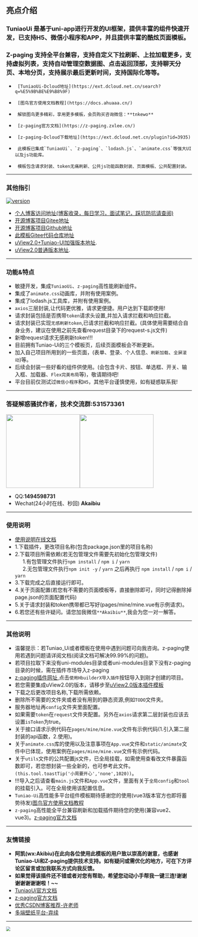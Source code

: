 ## 亮点介绍

### **TuniaoUi** 是基于uni-app进行开发的UI框架，提供丰富的组件快速开发，已支持H5、微信小程序和APP，并且提供丰富的酷炫页面模板。
### **Z-paging** 支持全平台兼容，支持自定义下拉刷新、上拉加载更多，支持虚拟列表，支持自动管理空数据图、点击返回顶部，支持聊天分页、本地分页，支持展示最后更新时间，支持国际化等等。
*      [TuniaoUi-Dcloud地址](https://ext.dcloud.net.cn/search?q=%E5%9B%BE%E9%B8%9F)
*      [图鸟官方使用文档教程](https://docs.ahuaaa.cn/)
*      解锁图鸟更多精彩，享用更多模板，会员购买咨询微信：**tnkewo**
*      [z-paging官方文档](https://z-paging.zxlee.cn/)
*      [z-paging-Dcloud下载地址](https://ext.dcloud.net.cn/plugin?id=3935)
*      此模板已集成`TuniaoUi`、`z-paging`、`lodash.js`、`animate.css`等强大UI以及js功能库。
*      模板包含请求封装、token无痛刷新、公共js功能函数封装、页面模板、公共配置封装。
***


### 其他指引
[![version](https://img.shields.io/badge/version-2.4.8-blue)](https://github.com/SmileZXLee/uni-z-paging)
*  [个人博客访问地址(博客收录，每日学习，面试笔记，踩坑防坑请查阅)](https://salephine.asia)
*  [开源博客项目Gitee地址](https://gitee.com/AkaiBlog/akai-blog)
*  [开源博客项目Github地址](https://github.com/akaibiu/akaibui.github.io)
*  [此模板Gitee代码仓库地址](https://gitee.com/AkaiBlog/akai-uni)
*  [uView2.0+Tuniao-UI加强版本地址](https://ext.dcloud.net.cn/plugin?id=10877).
*  [uView2.0普通版本地址](https://ext.dcloud.net.cn/plugin?id=10882).
***

### 功能&特点
*  敏捷开发，集成`TuniaoUi`、`z-paging`高性能刷新组件。
*  集成了`animate.css`动画库，并附有使用案例。
*  集成了lodash.js工具库，并附有使用案例。
*  `axios`三层封装,让代码更优雅，请求更便捷。用户达到下载即使用!
*  请求封装包括是否携带`token`请求头设置,并加入请求拦截和响应拦截。
*  请求封装已实现`无感刷新token`,已请求拦截和响应拦截。(具体使用需要结合自身业务，建议在使用之前先查看request目录下的request-s.js文件)
*  新增request请求无感刷新token!!!
*  目前拥有Tuniao-Ui的三个模板页，后续页面模板会不断更新。
*  加入自己项目所用到的一些页面，(表单、登录、个人信息、`刷新加载`、`全屏滚动`)等。
*  后续会封装一些好看的组件供使用。(会包含卡片、按钮、单选框、开关、输入框、加载器、`Flex完美布局`等)，敬请期待吧!
*  平台目前仅测试过`微信小程序`和`H5`，其他平台谨慎使用，如有疑惑联系我!   
***

### 答疑解惑骚扰作者，技术交流群:**531573361**
<img src="https://mp-544a8cd9-03b3-41fd-9f50-daa7de994b60.cdn.bspapp.com/cloudstorage/8c467fb0-5827-448f-94c0-87f428f9c8eb.jpg" width="200" /><img src="https://mp-544a8cd9-03b3-41fd-9f50-daa7de994b60.cdn.bspapp.com/cloudstorage/b6630d78-0859-4f50-a6b6-1d6c73b8b375.jpg" width="200"/>
*  QQ:**1494598731**
*  Wechat(24小时在线、秒回)  **Akaibiu**
***

### 使用说明
* [使用说明在线文档](https://salephine.asia)
* 1.下载插件，更改项目名称(包含package.json里的项目名称)
* 2.下载项目所需依赖(若无包管理文件需要先初始化包管理文件)<br />&ensp;&ensp;&ensp;1.有包管理文件执行`npm install` /  `npm i` / `yarn` <br />&ensp;&ensp;&ensp;2.无包管理文件执行`npm init -y` / `yarn` 之后再执行 `npm install` /  `npm i` / `yarn`
* 3.下载完成之后直接运行即可。
* 4.关于页面配置(若您有不需要的页面模板等，直接删除即可，同时记得删除掉page.json的页面配置代码)
* 5.关于请求封装和token携带都已写好(pages/mine/mine.vue有示例请求)。
* 6.若您还有些许疑问。请您加我微信`**Akaibiu**`,我会为您一对一解答。
***


### 其他说明
*  温馨提示：若Tuniao_Ui或者模板在使用中遇到问题可向我咨询。z-paging使用若遇到问题请详阅文档(阅读文档可解决99.99%的问题)。
*  若项目拉取下来没有uni-modules目录或者uni-modules目录下没有z-paging目录的时候，需在插件市场导入z-paging
*  [z-paging插件网址](https://ext.dcloud.net.cn/plugin?id=3935),点击`使用HbuilderX导入插件`按钮导入到刚才创建的项目。
*  若您需要集成uView2.0的版本，请移步至[uView2.0版本插件模板](https://ext.dcloud.net.cn/plugin?id=10877)
*  下载之后更改项目名称,下载所需依赖。
*  删除所不需要的文件夹或者没有用到的静态资源,例如`TODO`文件夹。
*  服务器地址再`config`文件夹里面配置。
*  如果需要`token`在`request`文件夹配置。另外在`axios`请求第二层封装也应该去设置`isToken`为true。
*  关于接口请求示例代码在`pages/mine/mine.vue`文件有示例代码(1.引入第二层封装的api函数，2.使用)。
*  关于`animate.css`库的使用以及注意事项在`App.vue`文件和`static/animate`文件中已体现，使用案例在`pages/mine/mine.vue`文件有示例代码。
*  关于`utils`文件的公共配置js文件，已全局挂载，如需使用查看改文件暴露函数即可，若您想封装一些全新的，也可参考此文件。`(this.tool.toastTip('小周要开心','none',1020))`。
*  !!!导入之后请查看`main.js`文件和`App.vue`文件，里面有关于`全局config`和`tool`的挂载引入。可在全局使用该配置信息。
*  `Tuniao-Ui`高性能多平台组件模板期待感谢您的使用(vue3版本官方也即将蓄势待发)[图鸟官方使用文档教程](https://docs.ahuaaa.cn/)
*  `z-paging`高性能全平台兼容刷新和加载插件期待您的使用(兼容vue2、vue3)。[z-paging官方文档](https://z-paging.zxlee.cn/)   
***

### 友情链接
*  **阿凯(wx:Akibiu)在此向各位使用此模板的用户致以崇高的谢意，也感谢Tuniao-Ui和Z-paging提供技术支持。如有疑问或需优化的地方，可在下方评论区留言或加我联系方式向我反馈。**
*  **如果觉得该插件还不错或者对您有帮助，希望您动动小手帮我一键三连!谢谢谢谢谢谢谢啦！~~**
*  [TuniaoUi官方文档](https://docs.ahuaaa.cn/)
*  [z-paging官方文档](https://z-paging.zxlee.cn/)
*  [优秀CSDN博客推荐-许老师](https://blog.csdn.net/weixin_55176089?type=blog) 
*  [多端壁纸平台-弃续](http://sevensugar.com/)
***

<img src="https://mp-544a8cd9-03b3-41fd-9f50-daa7de994b60.cdn.bspapp.com/cloudstorage/2201852c-b805-4010-8ca8-52bc6cc9c364.gif" style="zoom:70%;" />




